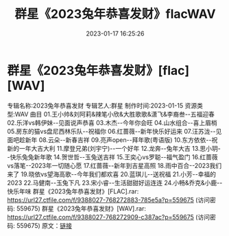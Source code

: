 ﻿---
title: 群星《2023兔年恭喜发财》flacWAV
date: 2023-01-17 16:25:26
categories: WAV车载音乐、镜像
tags: 华语中文
---
# 群星《2023兔年恭喜发财》[flac][WAV]

专辑名称:2023兔年恭喜发财
专辑艺人:群星
制作时间:2023-01-15
资源类型:WAV
曲目
01.王小帅&刘阿莉&辣笔小欣&大胜歌歌&潇飞&李裔叁--五福迎春
02.乐洋vs韩伊妹--见面说声恭喜
03.木杰--今年你会旺
04.山水组合--喜上眉梢
05.房东的猫vs盘尼西林乐队--祝福你
06.红蔷薇--新年快乐好运来
07.汪苏泷--见面吧趁新年
08.云朵--新春吉祥
09.亮声open--拜年歌(粤语版)
10.东方依依--祝新的一年大吉大利
11.摩登兄弟(刘宇宁)--一个好年
12.龙奔--兔年大吉
13.思小玥--快乐兔兔新年歌
14.贺世哲--玉兔送吉祥
15.王奕心vs罗聪--福气盈门
16.红蔷薇vs落笔--2023年一切随心愿
17.红蔷薇--新年到吉星高照
18.雨中百合--2023我们来了
19.晓依vs望海高歌--今年我们都欢喜
20.蓝琪儿--送祝福
21.小芳--幸福的2023
22.马健南--玉兔下凡
23.宋小睿--生活甜甜好运连连
24.小畅&乔克&小鹿--快乐年味
群星《2023兔年恭喜发财》[FLAC].rar: https://url27.ctfile.com/f/9388027-768272883-785e5a?p=559675
(访问密码: 559675)
群星《2023兔年恭喜发财》[WAV].rar: https://url27.ctfile.com/f/9388027-768272909-c387ac?p=559675
(访问密码: 559675)
原文：[链接](https://blog.sina.com.cn/s/blog_1647c7e76010310q5.html)